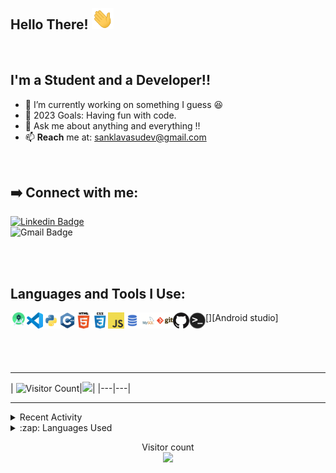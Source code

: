 
<!--
**vasudev-san/vasudev-san** is a ✨ _special_ ✨ repository because its `README.md` (this file) appears on your GitHub profile.

Here are some ideas to get you started:

- 🔭 I’m currently working on ...
- 🌱 I’m currently learning ...
- 👯 I’m looking to collaborate on ...
- 🤔 I’m looking for help with ...
- 💬 Ask me about ...
- 📫 How to reach me: ...
- 😄 Pronouns: ...
- ⚡ Fun fact: ...
-->

<br />

## Hello There! <img src="https://github.com/ABSphreak/ABSphreak/blob/master/gifs/Hi.gif" width="35px">

<br />

## I'm a Student and a Developer!!

- 🌱 I’m currently working on something I guess 😆
- 🥅 2023 Goals: Having fun with code.
- 💬 Ask me about anything and everything !!
- 📫 **Reach** me at: sanklavasudev@gmail.com 

<br />

## ➡️ Connect with me:

[![Linkedin Badge](https://img.shields.io/badge/-Vasudev-blue?style=flat-square&logo=Linkedin&logoColor=white&link=https://www.linkedin.com/in/vasudev-sankla-3144271b1/)](https://www.linkedin.com/in/vasudev-sankla-3144271b1/)
</br>
![Gmail Badge](https://img.shields.io/badge/-sanklavasudev@gmail.com-c14438?style=flat-square&logo=Gmail&logoColor=white&link=mailto:sanklavasudev@gmail.com)

<br />
<br />

## Languages and Tools I Use:

[<img align="left" alt="Android Studio" width="26px" src="androidStudio.png" />][Android studio]
[<img align="left" alt="Visual Studio Code" width="26px" src="https://raw.githubusercontent.com/github/explore/80688e429a7d4ef2fca1e82350fe8e3517d3494d/topics/visual-studio-code/visual-studio-code.png" />][visual studio]
[<img align="left" alt="Python" width="26px" src="https://raw.githubusercontent.com/github/explore/80688e429a7d4ef2fca1e82350fe8e3517d3494d/topics/python/python.png" />][python]
[<img align="left" alt="C++" width="26px" src="https://raw.githubusercontent.com/github/explore/80688e429a7d4ef2fca1e82350fe8e3517d3494d/topics/cpp/cpp.png" />][cpp]
[<img align="left" alt="HTML5" width="26px" src="https://raw.githubusercontent.com/github/explore/80688e429a7d4ef2fca1e82350fe8e3517d3494d/topics/html/html.png" />][html]
[<img align="left" alt="CSS3" width="26px" src="https://raw.githubusercontent.com/github/explore/80688e429a7d4ef2fca1e82350fe8e3517d3494d/topics/css/css.png" />][css]
[<img align="left" alt="JavaScript" width="26px" src="https://raw.githubusercontent.com/github/explore/80688e429a7d4ef2fca1e82350fe8e3517d3494d/topics/javascript/javascript.png" />][javascript]
[<img align="left" alt="SQL" width="26px" src="https://raw.githubusercontent.com/github/explore/80688e429a7d4ef2fca1e82350fe8e3517d3494d/topics/sql/sql.png" />][sql]
[<img align="left" alt="MySQL" width="26px" src="https://raw.githubusercontent.com/github/explore/80688e429a7d4ef2fca1e82350fe8e3517d3494d/topics/mysql/mysql.png" />][mysql]
[<img align="left" alt="Git" width="26px" src="https://raw.githubusercontent.com/github/explore/80688e429a7d4ef2fca1e82350fe8e3517d3494d/topics/git/git.png" />][git]
[<img align="left" alt="GitHub" width="26px" src="https://raw.githubusercontent.com/github/explore/78df643247d429f6cc873026c0622819ad797942/topics/github/github.png" />][github]
[<img align="left" alt="Terminal" width="26px" src="https://raw.githubusercontent.com/github/explore/80688e429a7d4ef2fca1e82350fe8e3517d3494d/topics/terminal/terminal.png" />][terminal]

<br />
<br />
<br />

---

|
![Visitor Count](https://github-readme-stats.vercel.app/api?username=vasudev-san&count_private=true&theme=cobalt)|<img src="https://github-readme-streak-stats.herokuapp.com/?user=vasudev-san"/>|
|---|---|

---

<details>
  <summary>Recent Activity</summary>
  <br />
  
<!--START_SECTION:activity-->
<!--END_SECTION:activity-->
  <br />
</details>

<details>
  <summary> :zap: Languages Used</summary>
  <br />
  <img alt="Vasudev's GitHub Stats" src="https://github-readme-stats.vercel.app/api/top-langs/?username=vasudev-san&langs_count=10" />  
  <br /> 
</details>

<p align="center"> 
  Visitor count<br>
  <img src="https://profile-counter.glitch.me/vasudev-san/count.svg" />
</p>

[instagram]: https://www.instagram.com/ya_ch.sh/
[linkedin]: https://linkedin.com/
[linux]: https://www.archlinux.org/
[visual studio]: https://code.visualstudio.com/
[vim]: https://neovim.io/
[python]: https://www.python.org/
[cpp]: https://en.wikipedia.org/wiki/C%2B%2B
[html]: https://en.wikipedia.org/wiki/HTML
[css]: https://en.wikipedia.org/wiki/CSS
[sass]: https://en.wikipedia.org/wiki/Sass_(stylesheet_language)
[javascript]: https://en.wikipedia.org/wiki/JavaScript
[react]: https://reactjs.org/
[node]: https://nodejs.org/en/
[sql]: https://en.wikipedia.org/wiki/SQL
[mysql]: https://www.mysql.com/
[git]: https://git-scm.com/
[github]: https://github.com/
[terminal]: https://st.suckless.org/
